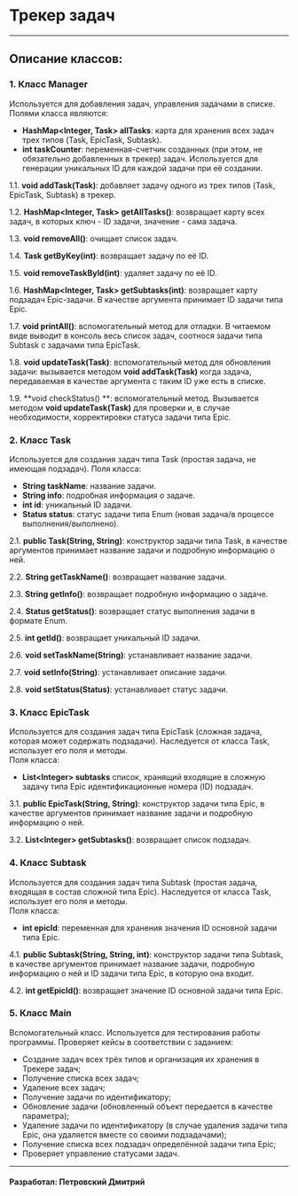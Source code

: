 # Трекер задач


---
## Описание классов:
### 1. Класс Manager

Используется для добавления задач, управления задачами в списке. Полями класса являются:
* **HashMap<Integer, Task> allTasks**: карта для хранения всех задач трех типов (Task, EpicTask, Subtask).
* **int taskCounter**: переменная-счетчик созданных (при этом, не обязательно добавленных в трекер) задач.
  Используется для генерации уникальных ID для каждой задачи при её создании.

1.1.  **void addTask(Task)**: добавляет задачу одного из трех типов (Task, EpicTask, Subtask) в трекер.

1.2. **HashMap<Integer, Task> getAllTasks()**: возвращает карту всех задач, в которых ключ - ID задачи,
значение - сама задача.

1.3. **void removeAll()**: очищает список задач.

1.4. **Task getByKey(int)**: возвращает задачу по её ID.

1.5. **void removeTaskById(int)**: удаляет задачу по её ID.

1.6. **HashMap<Integer, Task> getSubtasks(int)**: возвращает карту подзадач Epic-задачи.
В качестве аргумента принимает ID задачи типа Epic.

1.7. **void printAll()**: вспомогательный метод для отладки. В читаемом виде выводит в консоль
весь список задач, соотнося задачи типа Subtask с задачами типа EpicTask.

1.8. **void updateTask(Task)**: вспомогательный метод для обновления задачи: вызывается методом
**void addTask(Task)** когда задача, передаваемая в качестве аргумента с таким ID уже есть в списке.

1.9. **void checkStatus() **: вспомогательный метод. Вызывается методом **void updateTask(Task)** для
проверки и, в случае необходимости, корректировки статуса задачи типа Epic.

### 2. Класс Task


Используется для создания задач типа Task (простая задача, не имеющая подзадач).
Поля класса:
* **String taskName**: название задачи.
* **String info**: подробная информация о задаче.
* **int id**: уникальный ID задачи.
* **Status status**: статус задачи типа Enum (новая задача/в процессе выполнения/выполнено).

2.1. **public Task(String, String)**: конструктор задачи типа Task, в качестве аргументов принимает
название задачи и подробную информацию о ней.

2.2. **String getTaskName()**: возвращает название задачи.

2.3. **String getInfo()**: возвращает подробную информацию о задаче.

2.4. **Status getStatus()**: возвращает статус выполнения задачи в формате Enum.

2.5. **int getId()**: возвращает уникальный ID задачи.

2.6. **void setTaskName(String)**: устанавливает название задачи.

2.7. **void setInfo(String)**: устанавливает описание задачи.

2.8. **void setStatus(Status)**: устанавливает статус задачи.

### 3. Класс EpicTask


Используется для создания задач типа EpicTask (сложная задача, которая может содержать подзадачи).
Наследуется от класса Task, использует его поля и методы.  
Поля класса:
* **List\<Integer> subtasks** список, хранящий входящие в сложную задачу типа Epic идентификационные
  номера (ID) подзадач.

3.1. **public EpicTask(String, String)**: конструктор задачи типа Epic, в качестве аргументов
принимает название задачи и подробную информацию о ней.

3.2. **List\<Integer> getSubtasks()**: возвращает список подзадач.

### 4. Класс Subtask


Используется для создания задач типа Subtask (простая задача, входящая в состав сложной типа Epic).
Наследуется от класса Task, использует его поля и методы.  
Поля класса:
* **int epicId**: переменная для хранения значения ID основной задачи типа Epic.

4.1. **public Subtask(String, String, int)**: конструктор задачи типа Subtask,
в качестве аргументов принимает название задачи, подробную информацию о ней и ID задачи типа Epic,
в которую она входит.

4.2. **int getEpicId()**: возвращает значениe ID основной задачи типа Epic.

### 5. Класс Main


Вспомогательный класс. Используется для тестирования работы программы. Проверяет
кейсы в соответствии с заданием:
* Создание задач всех трёх типов и организация их хранения в Трекере задач;
* Получение списка всех задач;
* Удаление всех задач;
* Получение задачи по идентификатору;
* Обновление задачи (обновленный объект передается в качестве параметра);
* Удаление задачи по идентификатору (в случае удаления задачи типа Epic,
  она удаляется вместе со своими подзадачами);
* Получение списка всех подзадач определённой задачи типа Epic;
* Проверяет управление статусами задач.

---
#### Разработал: Петровский Дмитрий